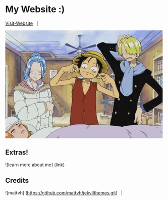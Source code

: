# My Website :)

[Visit-Website](https://bhavesh-koirala.github.io/) &nbsp; | &nbsp; 

![theme](Readme_intro/luffy.gif)

## Extras!

![learn more about me] (link)

## Credits

![mattvh] (https://github.com/mattvh/jekyllthemes.git) &nbsp; | &nbsp;

